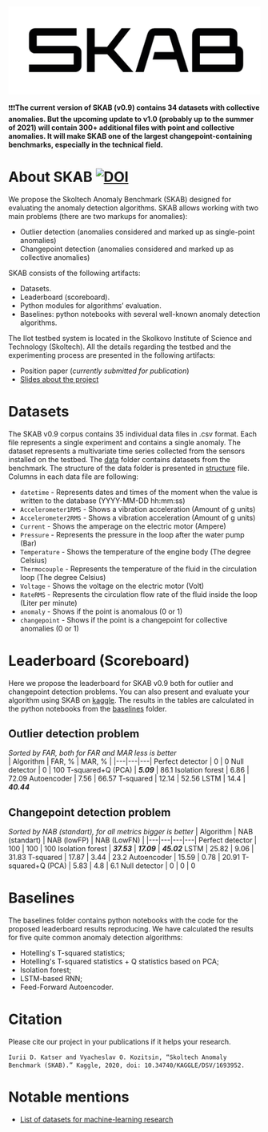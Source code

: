![skab](skab.png)

❗️❗️❗️**The current version of SKAB (v0.9) contains 34 datasets with collective anomalies. But the upcoming update to v1.0 (probably up to the summer of 2021) will contain 300+ additional files with point and collective anomalies. It will make SKAB one of the largest changepoint-containing benchmarks, especially in the technical field.**

# About SKAB [![DOI](https://img.shields.io/badge/DOI-10.34740/kaggle/dsv/1693952-blue.svg)](https://doi.org/10.34740/KAGGLE/DSV/1693952)
We propose the Skoltech Anomaly Benchmark (SKAB) designed for evaluating the anomaly detection algorithms. SKAB allows working with two main problems (there are two markups for anomalies):
* Outlier detection (anomalies considered and marked up as single-point anomalies)
* Changepoint detection (anomalies considered and marked up as collective anomalies)

SKAB consists of the following artifacts:
* Datasets.
* Leaderboard (scoreboard).
* Python modules for algorithms’ evaluation.
* Baselines: python notebooks with several well-known anomaly detection algorithms.

The IIot testbed system is located in the Skolkovo Institute of Science and Technology (Skoltech).
All the details regarding the testbed and the experimenting process are presented in the following artifacts:
- Position paper (*currently submitted for publication*)
- [Slides about the project](https://drive.google.com/open?id=1dHUevwPp6ftQCEKnRgB4KMp9oLBMSiDM)

# Datasets
The SKAB v0.9 corpus contains 35 individual data files in .csv format. Each file represents a single experiment and contains a single anomaly. The dataset represents a multivariate time series collected from the sensors installed on the testbed. The [data](data/) folder contains datasets from the benchmark. The structure of the data folder is presented in [structure](./data/README.md) file. Columns in each data file are following:
- `datetime` - Represents dates and times of the moment when the value is written to the database (YYYY-MM-DD hh:mm:ss)
- `Accelerometer1RMS` - Shows a vibration acceleration (Amount of g units)
- `Accelerometer2RMS` - Shows a vibration acceleration (Amount of g units)
- `Current` - Shows the amperage on the electric motor (Ampere)
- `Pressure` - Represents the pressure in the loop after the water pump (Bar)
- `Temperature` - Shows the temperature of the engine body (The degree Celsius)
- `Thermocouple` - Represents the temperature of the fluid in the circulation loop (The degree Celsius)
- `Voltage` - Shows the voltage on the electric motor (Volt)
- `RateRMS` - Represents the circulation flow rate of the fluid inside the loop (Liter per minute)
- `anomaly` - Shows if the point is anomalous (0 or 1)
- `changepoint` - Shows if the point is a changepoint for collective anomalies (0 or 1)

# Leaderboard (Scoreboard)
Here we propose the leaderboard for SKAB v0.9 both for outlier and changepoint detection problems. You can also present and evaluate your algorithm using SKAB on [kaggle](https://www.kaggle.com/yuriykatser/skoltech-anomaly-benchmark-skab).
The results in the tables are calculated in the python notebooks from the [baselines](baselines/) folder.

## Outlier detection problem
*Sorted by FAR, both for FAR and MAR less is better*  
| Algorithm | FAR, % | MAR, % |
|---|---|---|
Perfect detector | 0 | 0
Null detector | 0 | 100
T-squared+Q (PCA) | ***5.09*** | 86.1
Isolation forest | 6.86 | 72.09
Autoencoder | 7.56 | 66.57
T-squared | 12.14 | 52.56
LSTM | 14.4 | ***40.44***

## Changepoint detection problem
*Sorted by NAB (standart), for all metrics bigger is better*
| Algorithm | NAB (standart) | NAB (lowFP) | NAB (LowFN) |
|---|---|---|---|
Perfect detector | 100 | 100 | 100 
Isolation forest | ***37.53*** | ***17.09*** | ***45.02***
LSTM | 25.82 | 9.06 | 31.83
T-squared | 17.87 | 3.44 | 23.2
Autoencoder | 15.59 | 0.78 | 20.91
T-squared+Q (PCA) | 5.83 | 4.8 | 6.1
Null detector | 0 | 0 | 0

# Baselines
The baselines folder contains python notebooks with the code for the proposed leaderboard results reproducing.
We have calculated the results for five quite common anomaly detection algorithms:
- Hotelling's T-squared statistics;
- Hotelling's T-squared statistics + Q statistics based on PCA;
- Isolation forest;
- LSTM-based RNN;
- Feed-Forward Autoencoder.

# Citation
Please cite our project in your publications if it helps your research.
```
Iurii D. Katser and Vyacheslav O. Kozitsin, “Skoltech Anomaly Benchmark (SKAB).” Kaggle, 2020, doi: 10.34740/KAGGLE/DSV/1693952.
```

# Notable mentions
- [List of datasets for machine-learning research](https://en.wikipedia.org/wiki/List_of_datasets_for_machine-learning_research#Anomaly_data)
